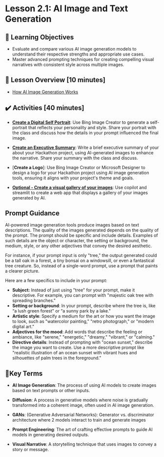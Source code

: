 <!-- 💡 Tip for viewing this file: To see this markdown file in a nicely formatted preview mode in VS Code, press Ctrl+Shift+V. You can also right-click on the file tab and select "Open Preview" or use the Command Palette (Ctrl+Shift+P) and search for "Markdown: Open Preview". -->

# Lesson 2.1: AI Image and Text Generation

## 🎯 Learning Objectives

- Evaluate and compare various AI image generation models to understand their respective strengths and appropriate use cases.
- Master advanced prompting techniques for creating compelling visual narratives with consistent style across multiple images.

## 📌 Lesson Overview [10 minutes]

- [How AI Image Generation Works](https://www.youtube.com/watch?v=Rke0V_VkF3c)

## ✔️ Activities [40 minutes]

- [**Create a Digital Self Portrait**](activity-create-a-digita-self-portrait.md): Use Bing Image Creator to generate a self-portrait that reflects your personality and style. Share your portrait with the class and discuss how the details in your prompt influenced the final image.


- [**Create an Executive Summary**](activity-create-an-executive-summary.md): Write a brief executive summary of your about your Hackathon project, using AI-generated images to enhance the narrative. Share your summary with the class and discuss.

- [**Create a Logo**]: Use Bing Image Creator or Microsoft Designer to design a logo for your Hackathon project using AI image generation tools, ensuring it aligns with your project's theme and goals.

- [**Optional - Create a visual gallery of your images**](activity-image-gallery-app.md): Use copilot and streamlit to create a web app that displays a gallery of your images generated by AI.

## Prompt Guidance
AI-powered image generation tools produce images based on text descriptions. The quality of the images generated depends on the quality of the prompt. The prompt should be specific and include details. Examples of such details are the object or character, the setting or background, the medium, style, or any other adjectives that convey the desired aesthetic.

For instance, if your prompt input is only "tree," the output generated could be a tall oak in a forest, a tiny bonsai on a windowsill, or even a fantastical tree creature. So, instead of a single-word prompt, use a prompt that paints a clearer picture.

Here are a few specifics to include in your prompt:

- **Subject:** Instead of just using "tree" for your prompt, make it descriptive. For example, you can prompt with "majestic oak tree with spreading branches."
- **Setting or background**: In your prompt, describe where the tree is, like “a lush green forest" or “a sunny park by a lake."
- **Artistic style**: Specify a medium for the art or how you want the image to look, such as "watercolor painting," "retro photograph," or "modern digital art."
- **Adjectives for the mood**: Add words that describe the feeling or ambiance, like "serene," "energetic," "dreamy," "vibrant," or "calming."
- **Directive details**: Instead of prompting with "ocean sunset," describe the image you want to create. Use a more descriptive prompt like "realistic illustration of an ocean sunset with vibrant hues and silhouettes of palm trees in the foreground."

## 📑Key Terms

- **AI Image Generation**: The process of using AI models to create images based on text prompts or other inputs.

- **Diffusion**: A process in generative models where noise is gradually transformed into a coherent image, often used in AI image generation.

- **GANs**: (Generative Adversarial Networks): Generator vs. discriminator architecture where 2 models interact to train and generate images​

- **Prompt Engineering**: The art of crafting effective prompts to guide AI models in generating desired outputs.
- **Visual Narrative**: A storytelling technique that uses images to convey a story or message.
